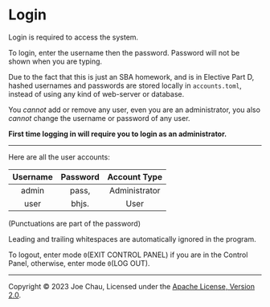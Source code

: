 # Login


Login is required to access the system.

To login, enter the username then the password.
Password will not be shown when you are typing.

Due to the fact that this is just an SBA homework, and is in Elective Part D,
hashed usernames and passwords are stored locally in `accounts.toml`, 
instead of using any kind of web-server or database.

You *cannot* add or remove any user, even you are an administrator,
you also *cannot* change the username or password of any user.

**First time logging in will require you to login as an administrator.**

---

Here are all the user accounts:

| Username | Password | Account Type  |
|:--------:|:--------:|:-------------:|
|  admin   |  pass,   | Administrator |
|   user   |  bhjs.   |     User      |

(Punctuations are part of the password)

Leading and trailing whitespaces are automatically ignored in the program.

To logout, enter mode `0`(EXIT CONTROL PANEL) if you are in the Control Panel, otherwise,
enter mode `0`(LOG OUT).


---

Copyright © 2023 Joe Chau, Licensed under the 
<a href="https://www.apache.org/licenses/LICENSE-2.0" target="_blank">Apache License, Version 2.0</a>.
